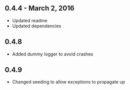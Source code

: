 0.4.4 - March 2, 2016
---------------------
- Updated readme
- Updated dependencies

0.4.8
-----
- Added dummy logger to avoid crashes

0.4.9
-----
- Changed seeding to allow exceptions to propagate up
